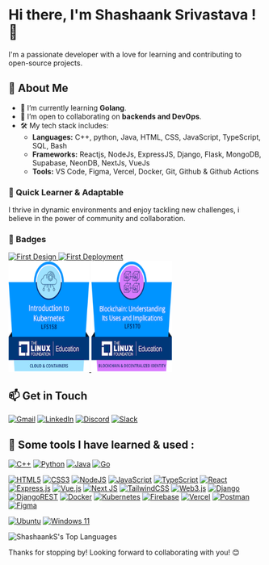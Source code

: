 # Hi there, I'm Shashaank Srivastava ! 👋

I'm a passionate developer with a love for learning and contributing to open-source projects.

## 🚀 About Me

- 🌱 I’m currently learning **Golang**.
- 💼 I’m open to collaborating on **backends and DevOps**.
- 🛠️ My tech stack includes:
  - **Languages:** C++, python, Java, HTML, CSS, JavaScript, TypeScript, SQL, Bash
  - **Frameworks:** Reactjs, NodeJs, ExpressJS, Django, Flask, MongoDB, Supabase, NeonDB, NextJs, VueJs
  - **Tools:** VS Code, Figma, Vercel, Docker, Git, Github & Github Actions

### 🌟 Quick Learner & Adaptable

I thrive in dynamic environments and enjoy tackling new challenges, i believe in the power of community and collaboration.


### 🏅 Badges
<a href= "https://cloud.layer5.io/user/ac229fa5-156c-4ed8-8c85-9ccf090b63ec?tab=badges&badge=first-design" >
  <img width="200px" height="220px" src = "https://badges.layer5.io/assets/badges/first-design/first-design.png" alt = "First Design" />
</a >
<a href= "https://cloud.layer5.io/user/ac229fa5-156c-4ed8-8c85-9ccf090b63ec?tab=badges&badge=first-deployment" >
  <img width="200px" height="220px" src = "https://badges.layer5.io/assets/badges/first-deployment/first-deployment.png" alt = "First Deployment" />
</a >
<br>
<a href= "https://www.credly.com/badges/b202cad4-d866-459f-8125-2b63915cfe2f/public_url" >
  <img width="160px" height="220px" src = "https://github.com/ShashaankS/ShashaankS/blob/main/lfs158-introduction-to-kubernetes.png" alt = "Introduction to Kubernetes" />
</a >
<a href= "https://www.credly.com/badges/ced1beef-03bd-4e1c-9cd1-5997ab82e645/public_url" >
  <img width="160px" height="220px" src = "https://github.com/ShashaankS/ShashaankS/blob/main/lfs170-blockchain-understanding-its-uses-and-implic.png" alt = "Understanding Blockchain" />
</a >


## 📫 Get in Touch
[![Gmail](https://img.shields.io/badge/Gmail-D14836?style=for-the-badge&logo=gmail&logoColor=white)](mailto:shashaank.srivastava04@gmail.com)
[![LinkedIn](https://img.shields.io/badge/linkedin-%230077B5.svg?style=for-the-badge&logo=linkedin&logoColor=white)](https://www.linkedin.com/in/shashaank-srivastava-852933289)
[![Discord](https://img.shields.io/badge/Discord-%235865F2.svg?style=for-the-badge&logo=discord&logoColor=white)]()
[![Slack](https://img.shields.io/badge/Slack-4A154B?style=for-the-badge&logo=slack&logoColor=white)]()

## 🚀 Some tools I have learned & used :
[![C++](https://img.shields.io/badge/c++-%2300599C.svg?style=for-the-badge&logo=c%2B%2B&logoColor=white)]()
[![Python](https://img.shields.io/badge/python-3670A0?style=for-the-badge&logo=python&logoColor=ffdd54)]()
[![Java](https://img.shields.io/badge/java-%23ED8B00.svg?style=for-the-badge&logo=openjdk&logoColor=white)]()
[![Go](https://img.shields.io/badge/go-%2300ADD8.svg?style=for-the-badge&logo=go&logoColor=white)]()

[![HTML5](https://img.shields.io/badge/html5-%23E34F26.svg?style=for-the-badge&logo=html5&logoColor=white)]()
[![CSS3](https://img.shields.io/badge/css3-%231572B6.svg?style=for-the-badge&logo=css3&logoColor=white)]()
[![NodeJS](https://img.shields.io/badge/node.js-6DA55F?style=for-the-badge&logo=node.js&logoColor=white)]()
[![JavaScript](https://img.shields.io/badge/javascript-%23323330.svg?style=for-the-badge&logo=javascript&logoColor=%23F7DF1E)]()
[![TypeScript](https://img.shields.io/badge/typescript-%23007ACC.svg?style=for-the-badge&logo=typescript&logoColor=white)]()
[![React](https://img.shields.io/badge/react-%2320232a.svg?style=for-the-badge&logo=react&logoColor=%2361DAFB)]()
[![Express.js](https://img.shields.io/badge/express.js-%23404d59.svg?style=for-the-badge&logo=express&logoColor=%2361DAFB)]()
[![Vue.js](https://img.shields.io/badge/vuejs-%2335495e.svg?style=for-the-badge&logo=vuedotjs&logoColor=%234FC08D)]()
[![Next JS](https://img.shields.io/badge/Next-black?style=for-the-badge&logo=next.js&logoColor=white)]()
[![TailwindCSS](https://img.shields.io/badge/tailwindcss-%2338B2AC.svg?style=for-the-badge&logo=tailwind-css&logoColor=white)]()
[![Web3.js](https://img.shields.io/badge/web3.js-F16822?style=for-the-badge&logo=web3.js&logoColor=white)]()
[![Django](https://img.shields.io/badge/django-%23092E20.svg?style=for-the-badge&logo=django&logoColor=white)]()
[![DjangoREST](https://img.shields.io/badge/DJANGO-REST-ff1709?style=for-the-badge&logo=django&logoColor=white&color=ff1709&labelColor=gray)]()
[![Docker](https://img.shields.io/badge/docker-%230db7ed.svg?style=for-the-badge&logo=docker&logoColor=white)]()
[![Kubernetes](https://img.shields.io/badge/kubernetes-%23326ce5.svg?style=for-the-badge&logo=kubernetes&logoColor=white)]()
[![Firebase](https://img.shields.io/badge/firebase-%23039BE5.svg?style=for-the-badge&logo=firebase)]()
[![Vercel](https://img.shields.io/badge/vercel-%23000000.svg?style=for-the-badge&logo=vercel&logoColor=white)]()
[![Postman](https://img.shields.io/badge/Postman-FF6C37?style=for-the-badge&logo=postman&logoColor=white)]()
[![Figma](https://img.shields.io/badge/figma-%23F24E1E.svg?style=for-the-badge&logo=figma&logoColor=white)]()

[![Ubuntu](https://img.shields.io/badge/Ubuntu-E95420?style=for-the-badge&logo=ubuntu&logoColor=white)]()
[![Windows 11](https://img.shields.io/badge/Windows%2011-%230079d5.svg?style=for-the-badge&logo=Windows%2011&logoColor=white)]()

![ShashaankS's Top Languages](https://github-readme-stats.vercel.app/api/top-langs/?username=ShashaankS&theme=tokyonight&show_icons=true&hide_border=true&layout=compact)

Thanks for stopping by! Looking forward to collaborating with you! 😊

<!---
ShashaankS/ShashaankS is a ✨ special ✨ repository because its `README.md` (this file) appears on your GitHub profile.
You can click the Preview link to take a look at your changes.
--->



